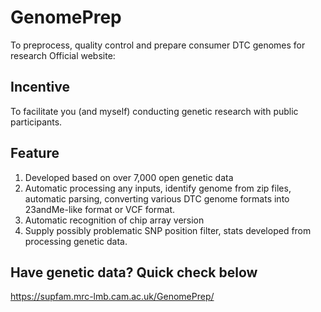 # GenomePrep
To preprocess, quality control and prepare consumer DTC genomes for research
Official website: 

## Incentive
To facilitate you (and myself) conducting genetic research with public participants.

## Feature
1. Developed based on over 7,000 open genetic data
2. Automatic processing any inputs, identify genome from zip files, automatic parsing, converting various DTC genome formats into 23andMe-like format or VCF format. 
3. Automatic recognition of chip array version
4. Supply possibly problematic SNP position filter, stats developed from processing genetic data.

## Have genetic data? Quick check below
https://supfam.mrc-lmb.cam.ac.uk/GenomePrep/
